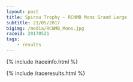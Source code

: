 ```yaml
---
layout: post
title: Spirou Trophy - RCNMB Mons Grand Large
subtitle: 21/05/2017
bigimg: /media/RCNMB_Mons.jpg
raceid: 20170521
tags:
    - results
---
```


{% include /raceinfo.html %}
<!--more-->
{% include /raceresults.html %}